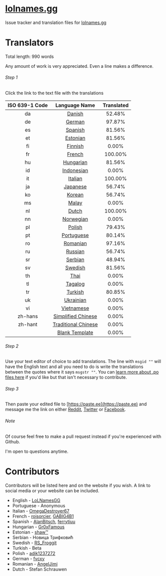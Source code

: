 # [lolnames.gg](https://lolnames.gg/en/)
Issue tracker and translation files for [lolnames.gg](https://lolnames.gg/en/)



# Translators

Total length: 990 words

Any amount of work is very appreciated. Even a line makes a difference.

###### Step 1
Click the link to the text file with the translations

| ISO 639-1 Code | Language Name | Translated |
| :-----: | :-----: | :-----: |
| da | [Danish](https://raw.githubusercontent.com/hingston/lolnames.gg/master/locale/da/LC_MESSAGES/django.po) | 52.48% |
| de | [German](https://raw.githubusercontent.com/hingston/lolnames.gg/master/locale/de/LC_MESSAGES/django.po) | 97.87% |
| es | [Spanish](https://raw.githubusercontent.com/hingston/lolnames.gg/master/locale/es/LC_MESSAGES/django.po) | 81.56% |
| et | [Estonian](https://raw.githubusercontent.com/hingston/lolnames.gg/master/locale/et/LC_MESSAGES/django.po) | 81.56% |
| fi | [Finnish](https://raw.githubusercontent.com/hingston/lolnames.gg/master/locale/fi/LC_MESSAGES/django.po) | 0.00% |
| fr | [French](https://raw.githubusercontent.com/hingston/lolnames.gg/master/locale/fr/LC_MESSAGES/django.po) | 100.00% |
| hu | [Hungarian](https://raw.githubusercontent.com/hingston/lolnames.gg/master/locale/hu/LC_MESSAGES/django.po) | 81.56% |
| id | [Indonesian](https://raw.githubusercontent.com/hingston/lolnames.gg/master/locale/id/LC_MESSAGES/django.po) | 0.00% |
| it | [Italian](https://raw.githubusercontent.com/hingston/lolnames.gg/master/locale/it/LC_MESSAGES/django.po) | 100.00% |
| ja | [Japanese](https://raw.githubusercontent.com/hingston/lolnames.gg/master/locale/ja/LC_MESSAGES/django.po) | 56.74% |
| ko | [Korean](https://raw.githubusercontent.com/hingston/lolnames.gg/master/locale/ko/LC_MESSAGES/django.po) | 56.74% |
| ms | [Malay](https://raw.githubusercontent.com/hingston/lolnames.gg/master/locale/ms/LC_MESSAGES/django.po) | 0.00% |
| nl | [Dutch](https://raw.githubusercontent.com/hingston/lolnames.gg/master/locale/nl/LC_MESSAGES/django.po) | 100.00% |
| nn | [Norwegian](https://raw.githubusercontent.com/hingston/lolnames.gg/master/locale/nn/LC_MESSAGES/django.po) | 0.00% |
| pl | [Polish](https://raw.githubusercontent.com/hingston/lolnames.gg/master/locale/pl/LC_MESSAGES/django.po) | 79.43% |
| pt | [Portuguese](https://raw.githubusercontent.com/hingston/lolnames.gg/master/locale/pt/LC_MESSAGES/django.po) | 80.14% |
| ro | [Romanian](https://raw.githubusercontent.com/hingston/lolnames.gg/master/locale/ro/LC_MESSAGES/django.po) | 97.16% |
| ru | [Russian](https://raw.githubusercontent.com/hingston/lolnames.gg/master/locale/ru/LC_MESSAGES/django.po) | 56.74% |
| sr | [Serbian](https://raw.githubusercontent.com/hingston/lolnames.gg/master/locale/sr/LC_MESSAGES/django.po) | 48.94% |
| sv | [Swedish](https://raw.githubusercontent.com/hingston/lolnames.gg/master/locale/sv/LC_MESSAGES/django.po) | 81.56% |
| th | [Thai](https://raw.githubusercontent.com/hingston/lolnames.gg/master/locale/th/LC_MESSAGES/django.po) | 0.00% |
| tl | [Tagalog](https://raw.githubusercontent.com/hingston/lolnames.gg/master/locale/tl/LC_MESSAGES/django.po) | 0.00% |
| tr | [Turkish](https://raw.githubusercontent.com/hingston/lolnames.gg/master/locale/tr/LC_MESSAGES/django.po) | 80.85% |
| uk | [Ukrainian](https://raw.githubusercontent.com/hingston/lolnames.gg/master/locale/uk/LC_MESSAGES/django.po) | 0.00% |
| vi | [Vietnamese](https://raw.githubusercontent.com/hingston/lolnames.gg/master/locale/vi/LC_MESSAGES/django.po) | 0.00% |
| zh-hans | [Simplified Chinese](https://raw.githubusercontent.com/hingston/lolnames.gg/master/locale/zh-hans/LC_MESSAGES/django.po) | 0.00% |
| zh-hant | [Traditional Chinese](https://raw.githubusercontent.com/hingston/lolnames.gg/master/locale/zh-hant/LC_MESSAGES/django.po) | 0.00% |
|  | [Blank Template](https://raw.githubusercontent.com/hingston/lolnames.gg/master/locale/template/LC_MESSAGES/django.po) | 0.00% |

###### Step 2

Use your text editor of choice to add translations. The line with `msgid ""` will have the English text and all you need to do is write the translations between the quotes where it says `msgstr ""`. You can [learn more about .po files here](https://www.gnu.org/software/gettext/manual/html_node/PO-Files.html) if you'd like but that isn't necessary to contribute.


###### Step 3
Then paste your edited file to [https://paste.ee](https://paste.ee) and message me the link on either [Reddit](https://www.reddit.com/message/compose/?to=LoLNamesGG), [Twitter](https://twitter.com/LoLNamesGG) or [Facebook](https://www.facebook.com/lolnames.gg/).

###### Note

Of course feel free to make a pull request instead if you're experienced with Github.

I'm open to questions anytime.


# Contributors

Contributors will be listed here and on the website if you wish. A link to social media or your website can be included.

  * English - [LoLNamesGG](https://twitter.com/LoLNamesGG)
  * Portuguese - Anonymous
  * Italian - [OmegaDestroyer67](https://www.reddit.com/user/OmegaDestroyer67)
  * French - [roisorcier](https://www.reddit.com/user/roisorcier), [GABIG4B1](https://www.reddit.com/user/GABIG4B1)
  * Spanish - [AlanBitsch](https://www.reddit.com/user/AlanBitsch), [ferrytiuu](https://www.reddit.com/user/ferrytiuu)
  * Hungarian - [Gr0xFamous](https://www.reddit.com/user/Gr0xFamous)
  * Estonian - [shaw™](https://twitter.com/ShawiAE)
  * Serbian - Новица Трифковић
  * Swedish - [RS_Froggit](https://www.reddit.com/user/RS_Froggit)
  * Turkish - Beta
  * Polish - [adik1237272](https://www.reddit.com/user/adik1237272)
  * German - [fvcxy](https://www.reddit.com/user/fvcxy)
  * Romanian - [AngelJimi](https://www.youtube.com/channel/UC6Qfp0zLBK03eYPnXRL2Gug)
  * Dutch - Stefan Schrauwen